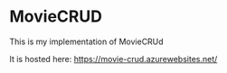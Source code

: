 # MovieCRUD
This is my implementation of MovieCRUd

It is hosted here: https://movie-crud.azurewebsites.net/
